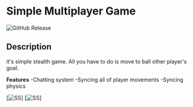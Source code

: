 # Simple Multiplayer Game
![GitHub Release](https://img.shields.io/badge/Released-13.02.23-blue)

## Description
it's simple stealth game. All you have to do is move to ball other player's goal.

**Features**
-Chatting system
-Syncing all of player movements
-Syncing physics

[![SS](https://cdn.discordapp.com/attachments/738857637109694507/1074447676617273475/Ekran_Goruntusu_190.png)]
[![SS](https://cdn.discordapp.com/attachments/738857637109694507/1074447676277530797/Ekran_Goruntusu_189.png)]


